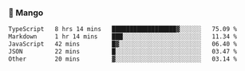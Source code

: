 ### 🥭 Mango

<!--START_SECTION:waka-->

```txt
TypeScript   8 hrs 14 mins   ██████████████████▓░░░░░░   75.09 %
Markdown     1 hr 14 mins    ███░░░░░░░░░░░░░░░░░░░░░░   11.34 %
JavaScript   42 mins         █▓░░░░░░░░░░░░░░░░░░░░░░░   06.40 %
JSON         22 mins         █░░░░░░░░░░░░░░░░░░░░░░░░   03.47 %
Other        20 mins         ▓░░░░░░░░░░░░░░░░░░░░░░░░   03.14 %
```

<!--END_SECTION:waka-->
